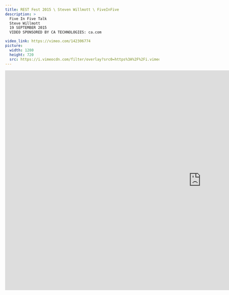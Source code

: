 ```yaml
---
title: REST Fest 2015 \ Steven Willmott \ FiveInFive
description: >
  Five In Five Talk
  Steve Willmott
  19 SEPTEMBER 2015
  VIDEO SPONSORED BY CA TECHNOLOGIES: ca.com

video_link: https://vimeo.com/142306774
picture:
  width: 1280
  height: 720
  src: https://i.vimeocdn.com/filter/overlay?src0=https%3A%2F%2Fi.vimeocdn.com%2Fvideo%2F539567165_1280x720.jpg&src1=http%3A%2F%2Ff.vimeocdn.com%2Fp%2Fimages%2Fcrawler_play.png
---
```

<iframe src="https://player.vimeo.com/video/142306774?title=0&byline=0&portrait=0&badge=0&autopause=0&player_id=0" width="1280" height="720" frameborder="0" title="REST Fest 2015 \ Steven Willmott \ FiveInFive" webkitallowfullscreen mozallowfullscreen allowfullscreen></iframe>